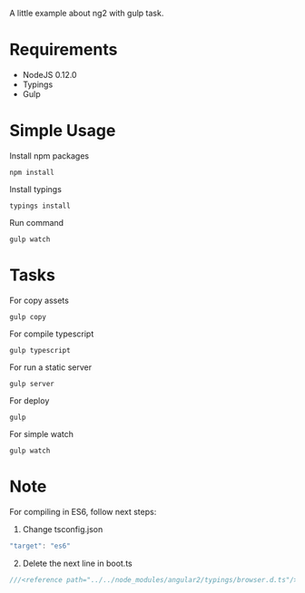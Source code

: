 A little example about ng2 with gulp task.

Requirements
====
* NodeJS 0.12.0
* Typings
* Gulp

Simple Usage
====

Install npm packages
```shell
npm install
```
Install typings
```shell
typings install
```

Run command
```shell
gulp watch
```

Tasks
====
For copy assets
```shell
gulp copy
```

For compile typescript
```shell
gulp typescript
```

For run a static server
```shell
gulp server
```

For deploy
```shell
gulp
```

For simple watch
```shell
gulp watch
```

Note
====
For compiling in ES6, follow next steps:

1. Change tsconfig.json
```javascript
"target": "es6"
```
2. Delete the next line in boot.ts
```typescript
///<reference path="../../node_modules/angular2/typings/browser.d.ts"/>
```
